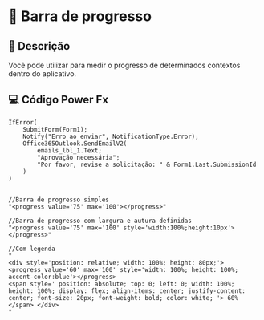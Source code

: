 # 🚀 Barra de progresso

## 🧠 Descrição
Você pode utilizar para medir o progresso de determinados contextos dentro do aplicativo.

## 💻 Código Power Fx
```powerfx
IfError(
    SubmitForm(Form1);
    Notify("Erro ao enviar", NotificationType.Error);
    Office365Outlook.SendEmailV2(
        emails_lbl_1.Text;
        "Aprovação necessária";
        "Por favor, revise a solicitação: " & Form1.Last.SubmissionId
    )
)


//Barra de progresso simples
"<progress value='75' max='100'></progress>"

//Barra de progresso com largura e autura definidas
"<progress value='75' max='100' style='width:100%;height:10px'></progress>"

//Com legenda
" 
<div style='position: relative; width: 100%; height: 80px;'> 
<progress value='60' max='100' style='width: 100%; height: 100%; accent-color:blue'></progress> 
<span style=' position: absolute; top: 0; left: 0; width: 100%; height: 100%; display: flex; align-items: center; justify-content: center; font-size: 20px; font-weight: bold; color: white; '> 60% </span> </div>
"

